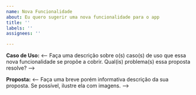 ```yaml
---
name: Nova Funcionalidade
about: Eu quero sugerir uma nova funcionalidade para o app
title: ''
labels: ''
assignees: ''

---
```


**Caso de Uso:**
<-- Faça uma descrição sobre o(s) caso(s) de uso que essa nova funcionalidade se propõe a cobrir. Qual(is) problema(s) essa proposta resolve? -->

**Proposta:**
<-- Faça uma breve porém informativa descrição da sua proposta. Se possível, ilustre ela com imagens. -->